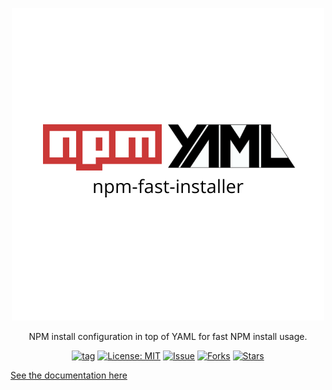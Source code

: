 <p align="center">
    <img src="npm-fast-installer.png"></img>
</p>

<p align="center">
    NPM install configuration in top of YAML for fast NPM install usage.
</p>

<div align="center">

[![tag](https://img.shields.io/github/tag/fncolon/npm-fast-installer.svg)](https://github.com/fncolon/npm-fast-installer) [![License: MIT](https://img.shields.io/badge/License-MIT-blue.svg)](https://github.com/fncolon/npm-fast-installer/blob/master/LICENSE) [![Issue](https://img.shields.io/github/issues/fncolon/npm-fast-installer)](https://img.shields.io/github/issues/fncolon/npm-fast-installer) [![Forks](https://img.shields.io/github/forks/fncolon/npm-fast-installer)](https://img.shields.io/github/forks/fncolon/npm-fast-installer) [![Stars](https://img.shields.io/github/stars/fncolon/npm-fast-installer)](https://img.shields.io/github/stars/fncolon/npm-fast-installer)

</div>

[See the documentation here](https://github.com/fncolon/npm-fast-installer/wiki)
